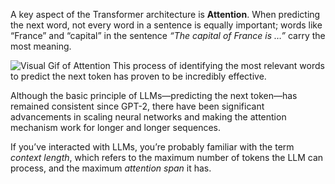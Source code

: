 A key aspect of the Transformer architecture is **Attention**. When predicting the next word, not every word in a sentence is equally important; words like “France” and “capital” in the sentence _“The capital of France is …”_ carry the most meaning.

![Visual Gif of Attention](https://huggingface.co/datasets/agents-course/course-images/resolve/main/en/unit1/AttentionSceneFinal.gif) This process of identifying the most relevant words to predict the next token has proven to be incredibly effective.

Although the basic principle of LLMs—predicting the next token—has remained consistent since GPT-2, there have been significant advancements in scaling neural networks and making the attention mechanism work for longer and longer sequences.

If you’ve interacted with LLMs, you’re probably familiar with the term _context length_, which refers to the maximum number of tokens the LLM can process, and the maximum _attention span_ it has.